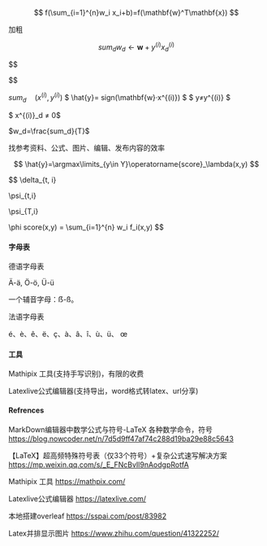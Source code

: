 $$
f(\sum_{i=1}^{n}w_i x_i+b)=f(\mathbf{w}^T\mathbf{x})
$$

加粗

$$
sum_d
w_d ← \mathbf{w} + y^{(i)}x^{(i)}_d
$$

$$

$$



$sum_d \quad (x^{(i)} ,y^{(i)})$
$ \hat{y}= sign(\mathbf{w}·x^{(i)}) $
$ y≠y^{(i)} $

$ x^{(i)}_d ≠ 0$



$w_d=\frac{sum_d}{T}$

找参考资料、公式、图片、编辑、发布内容的效率

$$
\hat{y}=\argmax\limits_{y\in Y}\operatorname{score}_\lambda(x,y)
$$

$$
\delta_{t, i}

\psi_{t,i}

\psi_{T,i}

\phi
score(x,y) = \sum_{i=1}^{n} w_i f_i(x,y)
$$



#### 字母表

德语字母表

Ä-ä, Ö-ö, Ü-ü

一个辅音字母：ẞ-ß。

法语字母表

 é、è、ê、ë、ç、à、â、î、ù、ü、 œ

#### 工具

Mathipix 工具(支持手写识别)，有限的收费

Latexlive公式编辑器(支持导出，word格式转latex、url分享)

#### Refrences
MarkDown编辑器中数学公式与符号-LaTeX 各种数学命令，符号 https://blog.nowcoder.net/n/7d5d9ff47af74c288d19ba29e88c5643  

【LaTeX】超高频特殊符号表（仅33个符号）+复杂公式速写解决方案 https://mp.weixin.qq.com/s/_E_FNcBvIl9nAodgpRotfA

Mathipix 工具 https://mathpix.com/

Latexlive公式编辑器 https://latexlive.com/

本地搭建overleaf https://sspai.com/post/83982

Latex并排显示图片 https://www.zhihu.com/question/41322252/

